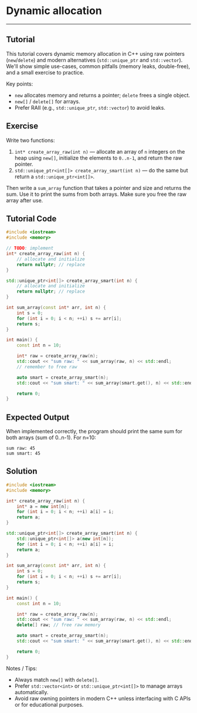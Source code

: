 # Dynamic allocation

---

## Tutorial

This tutorial covers dynamic memory allocation in C++ using raw pointers (`new`/`delete`) and modern alternatives (`std::unique_ptr` and `std::vector`). We'll show simple use-cases, common pitfalls (memory leaks, double-free), and a small exercise to practice.

Key points:

- `new` allocates memory and returns a pointer; `delete` frees a single object.
- `new[]` / `delete[]` for arrays.
- Prefer RAII (e.g., `std::unique_ptr`, `std::vector`) to avoid leaks.

## Exercise

Write two functions:

1. `int* create_array_raw(int n)` — allocate an array of `n` integers on the heap using `new[]`, initialize the elements to `0..n-1`, and return the raw pointer.
2. `std::unique_ptr<int[]> create_array_smart(int n)` — do the same but return a `std::unique_ptr<int[]>`.

Then write a `sum_array` function that takes a pointer and size and returns the sum. Use it to print the sums from both arrays. Make sure you free the raw array after use.

## Tutorial Code

```cpp
#include <iostream>
#include <memory>

// TODO: implement
int* create_array_raw(int n) {
	// allocate and initialize
	return nullptr; // replace
}

std::unique_ptr<int[]> create_array_smart(int n) {
	// allocate and initialize
	return nullptr; // replace
}

int sum_array(const int* arr, int n) {
	int s = 0;
	for (int i = 0; i < n; ++i) s += arr[i];
	return s;
}

int main() {
	const int n = 10;

	int* raw = create_array_raw(n);
	std::cout << "sum raw: " << sum_array(raw, n) << std::endl;
	// remember to free raw

	auto smart = create_array_smart(n);
	std::cout << "sum smart: " << sum_array(smart.get(), n) << std::endl;

	return 0;
}
```

## Expected Output

When implemented correctly, the program should print the same sum for both arrays (sum of 0..n-1). For n=10:

```text
sum raw: 45
sum smart: 45
```

## Solution

```cpp
#include <iostream>
#include <memory>

int* create_array_raw(int n) {
	int* a = new int[n];
	for (int i = 0; i < n; ++i) a[i] = i;
	return a;
}

std::unique_ptr<int[]> create_array_smart(int n) {
	std::unique_ptr<int[]> a(new int[n]);
	for (int i = 0; i < n; ++i) a[i] = i;
	return a;
}

int sum_array(const int* arr, int n) {
	int s = 0;
	for (int i = 0; i < n; ++i) s += arr[i];
	return s;
}

int main() {
	const int n = 10;

	int* raw = create_array_raw(n);
	std::cout << "sum raw: " << sum_array(raw, n) << std::endl;
	delete[] raw; // free raw memory

	auto smart = create_array_smart(n);
	std::cout << "sum smart: " << sum_array(smart.get(), n) << std::endl;

	return 0;
}
```

Notes / Tips:

- Always match `new[]` with `delete[]`.
- Prefer `std::vector<int>` or `std::unique_ptr<int[]>` to manage arrays automatically.
- Avoid raw owning pointers in modern C++ unless interfacing with C APIs or for educational purposes.
